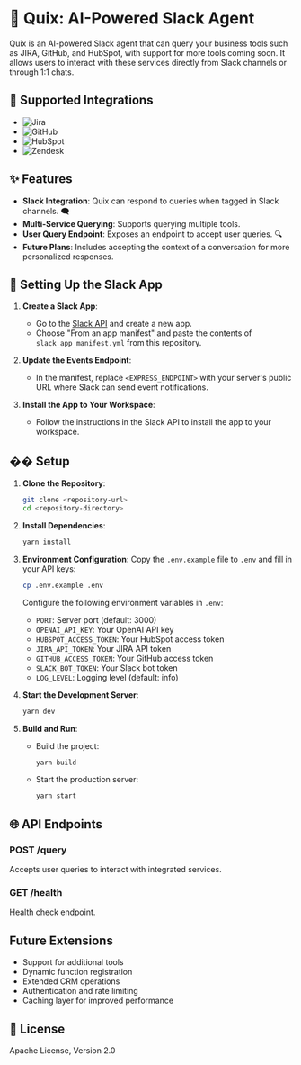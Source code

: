 # 🚀 Quix: AI-Powered Slack Agent

Quix is an AI-powered Slack agent that can query your business tools such as JIRA, GitHub, and HubSpot, with support for more tools coming soon. It allows users to interact with these services directly from Slack channels or through 1:1 chats.

## 🔗 Supported Integrations

- ![Jira](https://img.shields.io/badge/Jira-0052CC?style=for-the-badge&logo=jira&logoColor=white)
- ![GitHub](https://img.shields.io/badge/GitHub-181717?style=for-the-badge&logo=github&logoColor=white)
- ![HubSpot](https://img.shields.io/badge/HubSpot-FF7A59?style=for-the-badge&logo=hubspot&logoColor=white)
- ![Zendesk](https://img.shields.io/badge/Zendesk-034F62?style=flat&logo=zendesk)

## ✨ Features

- **Slack Integration**: Quix can respond to queries when tagged in Slack channels. 🗨️
- **Multi-Service Querying**: Supports querying multiple tools.
- **User Query Endpoint**: Exposes an endpoint to accept user queries. 🔍
- **Future Plans**: Includes accepting the context of a conversation for more personalized responses.

## 🚀 Setting Up the Slack App

1. **Create a Slack App**:
   - Go to the [Slack API](https://api.slack.com/apps) and create a new app.
   - Choose "From an app manifest" and paste the contents of `slack_app_manifest.yml` from this repository.

2. **Update the Events Endpoint**:
   - In the manifest, replace `<EXPRESS_ENDPOINT>` with your server's public URL where Slack can send event notifications.

3. **Install the App to Your Workspace**:
   - Follow the instructions in the Slack API to install the app to your workspace.

## ��️ Setup

1. **Clone the Repository**:
   ```bash
   git clone <repository-url>
   cd <repository-directory>
   ```

2. **Install Dependencies**:
   ```bash
   yarn install
   ```

3. **Environment Configuration**:
   Copy the `.env.example` file to `.env` and fill in your API keys:
   ```bash
   cp .env.example .env
   ```

   Configure the following environment variables in `.env`:
   - `PORT`: Server port (default: 3000)
   - `OPENAI_API_KEY`: Your OpenAI API key
   - `HUBSPOT_ACCESS_TOKEN`: Your HubSpot access token
   - `JIRA_API_TOKEN`: Your JIRA API token
   - `GITHUB_ACCESS_TOKEN`: Your GitHub access token
   - `SLACK_BOT_TOKEN`: Your Slack bot token
   - `LOG_LEVEL`: Logging level (default: info)

4. **Start the Development Server**:
   ```bash
   yarn dev
   ```

5. **Build and Run**:
   - Build the project:
     ```bash
     yarn build
     ```
   - Start the production server:
     ```bash
     yarn start
     ```

## 🌐 API Endpoints

### POST /query
Accepts user queries to interact with integrated services.

### GET /health
Health check endpoint.

## Future Extensions

- Support for additional tools
- Dynamic function registration
- Extended CRM operations
- Authentication and rate limiting
- Caching layer for improved performance

## 📜 License

Apache License, Version 2.0 
